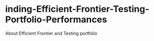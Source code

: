 # inding-Efficient-Frontier-Testing-Portfolio-Performances
About Efficient Frontier and Testing portfolio
